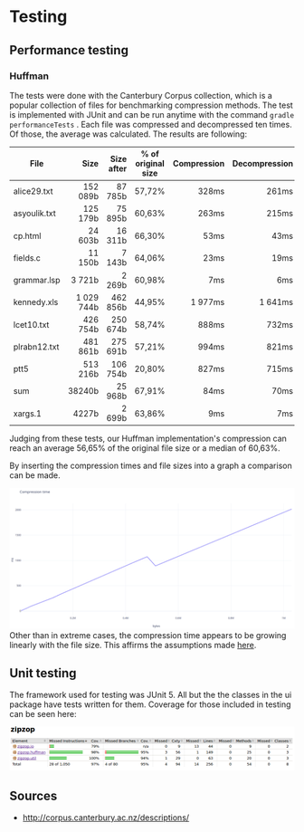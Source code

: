 # Testing

## Performance testing

### Huffman

The tests were done with the Canterbury Corpus collection, which is a popular collection of files for benchmarking compression methods. The test is implemented with JUnit and can be run anytime with the command ``` gradle performanceTests ``` . Each file was compressed and decompressed ten times.  Of those, the average was calculated. The results are following:

| File         |       Size | Size after | % of original size | Compression | Decompression |
| ------------ | ---------: | ---------: | ------------------ | ----------: | ------------: |
| alice29.txt  |   152 089b |    87 785b | 57,72%             |       328ms |         261ms |
| asyoulik.txt |   125 179b |    75 895b | 60,63%             |       263ms |         215ms |
| cp.html      |    24 603b |    16 311b | 66,30%             |        53ms |          43ms |
| fields.c     |    11 150b |     7 143b | 64,06%             |        23ms |          19ms |
| grammar.lsp  |     3 721b |     2 269b | 60,98%             |         7ms |           6ms |
| kennedy.xls  | 1 029 744b |   462 856b | 44,95%             |     1 977ms |       1 641ms |
| lcet10.txt   |   426 754b |   250 674b | 58,74%             |       888ms |         732ms |
| plrabn12.txt |   481 861b |   275 691b | 57,21%             |       994ms |         821ms |
| ptt5         |   513 216b |   106 754b | 20,80%             |       827ms |         715ms |
| sum          |     38240b |    25 968b | 67,91%             |        84ms |          70ms |
| xargs.1      |      4227b |     2 699b | 63,86%             |         9ms |           7ms |

Judging from these tests, our Huffman implementation's compression can reach an average 56,65% of the original file size or a median of 60,63%.



By inserting the compression times and file sizes into a graph a comparison can be made.

<img src="https://raw.githubusercontent.com/Darake/zip-zop/master/documentation/images/t-1.png">Other than in extreme cases, the compression time appears to be growing linearly with the file size. This affirms the assumptions made [here](https://github.com/Darake/zip-zop/blob/master/documentation/implementation.md#compression).



## Unit testing

The framework used for testing was JUnit 5. All but the the classes in the ui package have tests written for them. Coverage for those included in testing can be seen here:

<img src="https://raw.githubusercontent.com/Darake/zip-zop/master/documentation/images/t-2v2.png">



## Sources

* <http://corpus.canterbury.ac.nz/descriptions/>